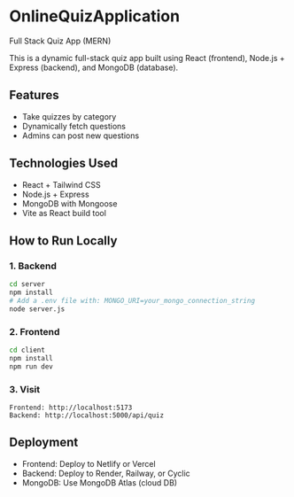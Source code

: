 # OnlineQuizApplication
 Full Stack Quiz App (MERN)

This is a dynamic full-stack quiz app built using React (frontend), Node.js + Express (backend), and MongoDB (database).

## Features
- Take quizzes by category
- Dynamically fetch questions
- Admins can post new questions

##  Technologies Used
- React + Tailwind CSS
- Node.js + Express
- MongoDB with Mongoose
- Vite as React build tool
##  How to Run Locally

### 1. Backend
```bash
cd server
npm install
# Add a .env file with: MONGO_URI=your_mongo_connection_string
node server.js
```

### 2. Frontend
```bash
cd client
npm install
npm run dev
```

### 3. Visit
```
Frontend: http://localhost:5173
Backend: http://localhost:5000/api/quiz
```

## Deployment
- Frontend: Deploy to Netlify or Vercel
- Backend: Deploy to Render, Railway, or Cyclic
- MongoDB: Use MongoDB Atlas (cloud DB)
